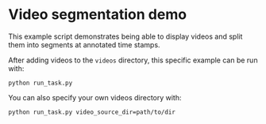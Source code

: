 # Video segmentation demo
This example script demonstrates being able to display videos and split them into segments at annotated time stamps.

After adding videos to the `videos` directory, this specific example can be run with:
```console
python run_task.py
```

You can also specify your own videos directory with:
```console
python run_task.py video_source_dir=path/to/dir
```
